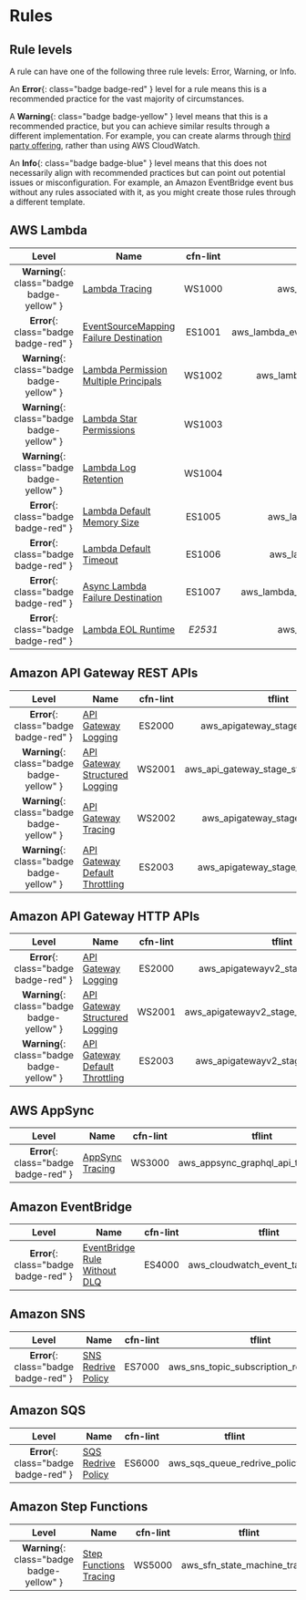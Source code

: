 Rules
=====

## Rule levels

A rule can have one of the following three rule levels: Error, Warning, or Info.

An __Error__{: class="badge badge-red" } level for a rule means this is a recommended practice for the vast majority of circumstances.

A __Warning__{: class="badge badge-yellow" } level means that this is a recommended practice, but you can achieve similar results through a different implementation. For example, you can create alarms through [third party offering](https://aws.amazon.com/lambda/partners/), rather than using AWS CloudWatch.

An __Info__{: class="badge badge-blue" } level means that this does not necessarily align with recommended practices but can point out potential issues or misconfiguration. For example, an Amazon EventBridge event bus without any rules associated with it, as you might create those rules through a different template.

## AWS Lambda

| Level                                      | Name                                                                | cfn-lint | tflint |
|:------------------------------------------:|---------------------------------------------------------------------|:--------:|:------:|
| __Warning__{: class="badge badge-yellow" } | [Lambda Tracing](lambda/tracing.md)                                 | WS1000   | aws_lambda_function_tracing_rule |
| __Error__{: class="badge badge-red" }      | [EventSourceMapping Failure Destination](lambda/eventsourcemapping_failure_destination.md) | ES1001   | aws_lambda_event_source_mapping_failure_destination |
| __Warning__{: class="badge badge-yellow" } | [Lambda Permission Multiple Principals](lambda/permission_multiple_principals.md) | WS1002   | aws_lambda_permission_multiple_principals |
| __Warning__{: class="badge badge-yellow" } | [Lambda Star Permissions](lambda/star_permissions.md)               | WS1003   |_Not implemented_|
| __Warning__{: class="badge badge-yellow" } | [Lambda Log Retention](lambda/log_retention.md)                     | WS1004   |_Not implemented_|
| __Error__{: class="badge badge-red" }      | [Lambda Default Memory Size](lambda/default_memory_size.md)         | ES1005   | aws_lambda_function_default_memory |
| __Error__{: class="badge badge-red" }      | [Lambda Default Timeout](lambda/default_timeout.md)                 | ES1006   | aws_lambda_function_default_timeout |
| __Error__{: class="badge badge-red" }      | [Async Lambda Failure Destination](lambda/async_failure_destination.md) | ES1007 | aws_lambda_event_invoke_config_async_on_failure |
| __Error__{: class="badge badge-red" }      | [Lambda EOL Runtime](lambda/end_of_life_runtime.md)                 | _E2531_  | aws_lambda_function_eol_runtime |

## Amazon API Gateway REST APIs

| Level                                      | Name                                                                | cfn-lint | tflint |
|:------------------------------------------:|---------------------------------------------------------------------|:--------:|:------:|
| __Error__{: class="badge badge-red" }      | [API Gateway Logging](api_gateway/logging.md)                       | ES2000   | aws_apigateway_stage_logging_rule |
| __Warning__{: class="badge badge-yellow" } | [API Gateway Structured Logging](api_gateway/structured_logging.md) | WS2001   | aws_api_gateway_stage_structured_logging |
| __Warning__{: class="badge badge-yellow" } | [API Gateway Tracing](api_gateway/tracing.md)                       | WS2002   | aws_apigateway_stage_tracing_rule |
| __Warning__{: class="badge badge-yellow" } | [API Gateway Default Throttling](api_gateway/default_throttling.md) | ES2003   | aws_apigateway_stage_throttling_rule |

## Amazon API Gateway HTTP APIs

| Level                                      | Name                                                                | cfn-lint | tflint |
|:------------------------------------------:|---------------------------------------------------------------------|:--------:|:------:|
| __Error__{: class="badge badge-red" }      | [API Gateway Logging](api_gateway/logging.md)                       | ES2000   | aws_apigatewayv2_stage_logging_rule |
| __Warning__{: class="badge badge-yellow" } | [API Gateway Structured Logging](api_gateway/structured_logging.md) | WS2001   | aws_apigatewayv2_stage_structured_logging |
| __Warning__{: class="badge badge-yellow" } | [API Gateway Default Throttling](api_gateway/default_throttling.md) | ES2003   | aws_apigatewayv2_stage_throttling_rule |

## AWS AppSync

| Level                                      | Name                                                                | cfn-lint | tflint |
|:------------------------------------------:|---------------------------------------------------------------------|:--------:|:------:|
| __Error__{: class="badge badge-red" }      | [AppSync Tracing](appsync/tracing.md)                               | WS3000   | aws_appsync_graphql_api_tracing_rule |

## Amazon EventBridge

| Level                                      | Name                                                                | cfn-lint | tflint |
|:------------------------------------------:|---------------------------------------------------------------------|:--------:|:------:|
| __Error__{: class="badge badge-red" }      | [EventBridge Rule Without DLQ](eventbridge/rule_without_dlq.md)     | ES4000   | aws_cloudwatch_event_target_no_dlq |

## Amazon SNS

| Level                                      | Name                                                                | cfn-lint | tflint |
|:------------------------------------------:|---------------------------------------------------------------------|:--------:|:------:|
| __Error__{: class="badge badge-red" }      | [SNS Redrive Policy](sns/redrive_policy.md)                         | ES7000 | aws_sns_topic_subscription_redrive_policy |

## Amazon SQS

| Level                                      | Name                                                                | cfn-lint | tflint |
|:------------------------------------------:|---------------------------------------------------------------------|:--------:|:------:|
| __Error__{: class="badge badge-red" }      | [SQS Redrive Policy](sqs/redrive_policy.md)                         | ES6000   | aws_sqs_queue_redrive_policy |

## Amazon Step Functions

| Level                                      | Name                                                                | cfn-lint | tflint |
|:------------------------------------------:|---------------------------------------------------------------------|:--------:|:------:|
| __Warning__{: class="badge badge-yellow" } | [Step Functions Tracing](step_functions/tracing.md)                 | WS5000   | aws_sfn_state_machine_tracing |